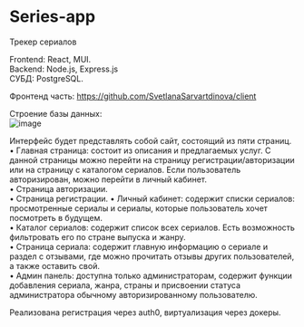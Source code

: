 # Series-app

Трекер сериалов

Frontend: React, MUI.  
Backend: Node.js, Express.js  
СУБД: PostgreSQL.  

Фронтенд часть: https://github.com/SvetlanaSarvartdinova/client

Строение базы данных:  
![image](https://github.com/SvetlanaSarvartdinova/Series-app/assets/71510191/80558983-6a22-4b9c-a54d-360370c96bf7)

Интерфейс будет представлять собой сайт, состоящий из пяти страниц.   
•	Главная страница: состоит из описания и предлагаемых услуг. С данной страницы можно перейти на страницу регистрации/авторизации или на страницу с каталогом сериалов. Если пользователь авторизирован, можно перейти в личный кабинет.   
•	Страница авторизации.  
•	Страница регистрации.
•	Личный кабинет: содержит списки сериалов: просмотренные сериалы и сериалы, которые пользователь хочет посмотреть в будущем.  
•	Каталог сериалов: содержит список всех сериалов. Есть возможность фильтровать его по стране выпуска и жанру.  
•	Страница сериала: содержит главную информацию о сериале и раздел с отзывами, где можно прочитать отзывы других пользователей, а также оставить свой.  
•	Админ панель: доступна только администраторам, содержит функции добавления сериала, жанра, страны и присвоении статуса администратора обычному авторизированному пользователю.

Реализована регистрация через auth0, виртуализация через докеры.


